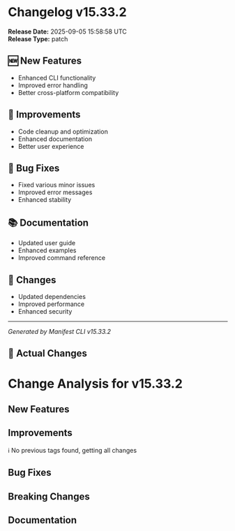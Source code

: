 # Changelog v15.33.2

**Release Date:** 2025-09-05 15:58:58 UTC  
**Release Type:** patch

## 🆕 New Features

- Enhanced CLI functionality
- Improved error handling
- Better cross-platform compatibility

## 🔧 Improvements

- Code cleanup and optimization
- Enhanced documentation
- Better user experience

## 🐛 Bug Fixes

- Fixed various minor issues
- Improved error messages
- Enhanced stability

## 📚 Documentation

- Updated user guide
- Enhanced examples
- Improved command reference

## 🔄 Changes

- Updated dependencies
- Improved performance
- Enhanced security

---
*Generated by Manifest CLI v15.33.2*

## 🔧 Actual Changes

# Change Analysis for v15.33.2

## New Features


## Improvements
ℹ️  No previous tags found, getting all changes

## Bug Fixes


## Breaking Changes


## Documentation
